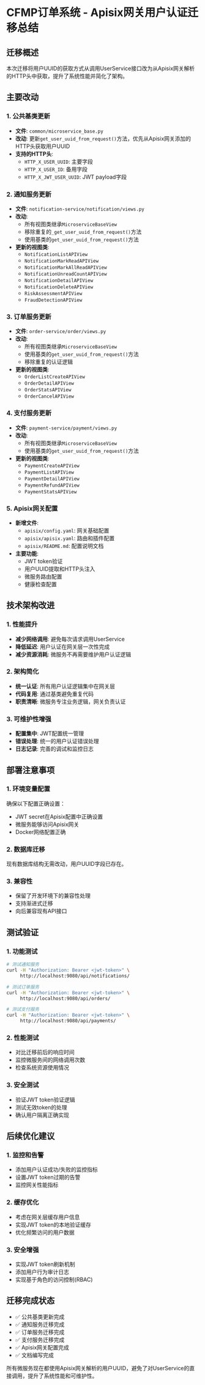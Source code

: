 # CFMP订单系统 - Apisix网关用户认证迁移总结

## 迁移概述

本次迁移将用户UUID的获取方式从调用UserService接口改为从Apisix网关解析的HTTP头中获取，提升了系统性能并简化了架构。

## 主要改动

### 1. 公共基类更新
- **文件**: `common/microservice_base.py`
- **改动**: 更新`get_user_uuid_from_request()`方法，优先从Apisix网关添加的HTTP头获取用户UUID
- **支持的HTTP头**:
  - `HTTP_X_USER_UUID`: 主要字段
  - `HTTP_X_USER_ID`: 备用字段
  - `HTTP_X_JWT_USER_UUID`: JWT payload字段

### 2. 通知服务更新
- **文件**: `notification-service/notification/views.py`
- **改动**:
  - 所有视图类继承`MicroserviceBaseView`
  - 移除重复的`_get_user_uuid_from_request()`方法
  - 使用基类的`get_user_uuid_from_request()`方法
- **更新的视图类**:
  - `NotificationListAPIView`
  - `NotificationMarkReadAPIView`
  - `NotificationMarkAllReadAPIView`
  - `NotificationUnreadCountAPIView`
  - `NotificationDetailAPIView`
  - `NotificationDeleteAPIView`
  - `RiskAssessmentAPIView`
  - `FraudDetectionAPIView`

### 3. 订单服务更新
- **文件**: `order-service/order/views.py`
- **改动**:
  - 所有视图类继承`MicroserviceBaseView`
  - 使用基类的`get_user_uuid_from_request()`方法
  - 移除重复的认证逻辑
- **更新的视图类**:
  - `OrderListCreateAPIView`
  - `OrderDetailAPIView`
  - `OrderStatsAPIView`
  - `OrderCancelAPIView`

### 4. 支付服务更新
- **文件**: `payment-service/payment/views.py`
- **改动**:
  - 所有视图类继承`MicroserviceBaseView`
  - 使用基类的`get_user_uuid_from_request()`方法
- **更新的视图类**:
  - `PaymentCreateAPIView`
  - `PaymentListAPIView`
  - `PaymentDetailAPIView`
  - `PaymentRefundAPIView`
  - `PaymentStatsAPIView`

### 5. Apisix网关配置
- **新增文件**:
  - `apisix/config.yaml`: 网关基础配置
  - `apisix/apisix.yaml`: 路由和插件配置
  - `apisix/README.md`: 配置说明文档
- **主要功能**:
  - JWT token验证
  - 用户UUID提取和HTTP头注入
  - 微服务路由配置
  - 健康检查配置

## 技术架构改进

### 1. 性能提升
- **减少网络调用**: 避免每次请求调用UserService
- **降低延迟**: 用户认证在网关层一次性完成
- **减少资源消耗**: 微服务不再需要维护用户认证逻辑

### 2. 架构简化
- **统一认证**: 所有用户认证逻辑集中在网关层
- **代码复用**: 通过基类避免重复代码
- **职责清晰**: 微服务专注业务逻辑，网关负责认证

### 3. 可维护性增强
- **配置集中**: JWT配置统一管理
- **错误处理**: 统一的用户认证错误处理
- **日志记录**: 完善的调试和监控日志

## 部署注意事项

### 1. 环境变量配置
确保以下配置正确设置：
- JWT secret在Apisix配置中正确设置
- 微服务能够访问Apisix网关
- Docker网络配置正确

### 2. 数据库迁移
现有数据库结构无需改动，用户UUID字段已存在。

### 3. 兼容性
- 保留了开发环境下的兼容性处理
- 支持渐进式迁移
- 向后兼容现有API接口

## 测试验证

### 1. 功能测试
```bash
# 测试通知服务
curl -H "Authorization: Bearer <jwt-token>" \
     http://localhost:9080/api/notifications/

# 测试订单服务
curl -H "Authorization: Bearer <jwt-token>" \
     http://localhost:9080/api/orders/

# 测试支付服务
curl -H "Authorization: Bearer <jwt-token>" \
     http://localhost:9080/api/payments/
```

### 2. 性能测试
- 对比迁移前后的响应时间
- 监控微服务间的网络调用次数
- 检查系统资源使用情况

### 3. 安全测试
- 验证JWT token验证逻辑
- 测试无效token的处理
- 确认用户隔离正确实现

## 后续优化建议

### 1. 监控和告警
- 添加用户认证成功/失败的监控指标
- 设置JWT token过期的告警
- 监控网关性能指标

### 2. 缓存优化
- 考虑在网关层缓存用户信息
- 实现JWT token的本地验证缓存
- 优化频繁访问的用户数据

### 3. 安全增强
- 实现JWT token刷新机制
- 添加用户行为审计日志
- 实现基于角色的访问控制(RBAC)

## 迁移完成状态

- ✅ 公共基类更新完成
- ✅ 通知服务迁移完成
- ✅ 订单服务迁移完成
- ✅ 支付服务迁移完成
- ✅ Apisix网关配置完成
- ✅ 文档编写完成

所有微服务现在都使用Apisix网关解析的用户UUID，避免了对UserService的直接调用，提升了系统性能和可维护性。
